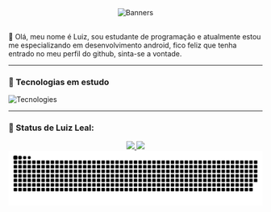 <div align="center">
    <!---h1>Olá! Eu sou o Luiz Leal  <img src="https://media.tenor.com/Wx9IEmZZXSoAAAAj/hi.gif" alt=Hand icon" width="30px"/></h1-->
    <div>
        <picture>
            <source media="(prefers-color-scheme: dark)" srcset="https://i.ibb.co/fNs7D7v/github-header-dark.png">
            <source media="(prefers-color-scheme: light)" srcset="https://i.ibb.co/1ms1RVp/github-header-light.png">
            <img alt="Banners" src="https://i.imgur.com/XSeJQdY.png">
        </picture>
    </div> 
</div>
<br>
<div>
    <p>👋 Olá, meu nome é Luiz, sou estudante de programação e atualmente estou me especializando em desenvolvimento android, fico feliz que tenha entrado no meu perfil do github, sinta-se a vontade.</p>
</div>
<hr>
<div>
    <h3>📖 Tecnologias em estudo</h3>
    <div>
        <img src="https://skillicons.dev/icons?i=androidstudio,kotlin,java,firebase,sqlite" alt="Tecnologies" />
    </div>
</div>
<hr>
<div>
    <h3>🎯 Status de Luiz Leal:</h3>
    <div align="center">
        <a href="https://github.com/luizlealdev">
        <img height="150px" src="https://github-readme-stats.vercel.app/api?username=luizlealdev&show_icons=true&theme=transparent&include_all_commits=true&count_private=true"/>
        <img height="150px" src="https://github-readme-stats.vercel.app/api/top-langs/?username=luizlealdev&layout=compact&langs_count=7&theme=transparent"/>
        </a>
    </div>
</div>

<div align="center">
        
<picture>
  <source media="(prefers-color-scheme: dark)" srcset="https://raw.githubusercontent.com/luizlealdev/luizlealdev/output/github-contribution-grid-snake-dark.svg">
  <source media="(prefers-color-scheme: light)" srcset="https://raw.githubusercontent.com/luizlealdev/luizlealdev/output/github-contribution-grid-snake.svg">
  <img alt="github contribution grid snake animation" src="https://raw.githubusercontent.com/platane/platane/output/github-contribution-grid-snake.svg">
</picture>


</div>
